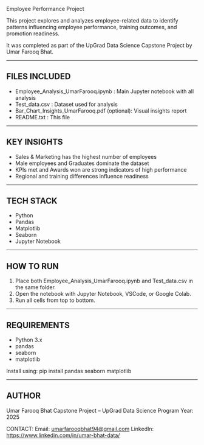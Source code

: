 Employee Performance Project

This project explores and analyzes employee-related data to identify patterns influencing employee performance, training outcomes, and promotion readiness.

It was completed as part of the UpGrad Data Science Capstone Project by Umar Farooq Bhat.

------------------------------
FILES INCLUDED
------------------------------
- Employee_Analysis_UmarFarooq.ipynb : Main Jupyter notebook with all analysis
- Test_data.csv : Dataset used for analysis
- Bar_Chart_Insights_UmarFarooq.pdf (optional): Visual insights report
- README.txt : This file

------------------------------
KEY INSIGHTS
------------------------------
- Sales & Marketing has the highest number of employees
- Male employees and Graduates dominate the dataset
- KPIs met and Awards won are strong indicators of high performance
- Regional and training differences influence readiness

------------------------------
TECH STACK
------------------------------
- Python
- Pandas
- Matplotlib
- Seaborn
- Jupyter Notebook

------------------------------
HOW TO RUN
------------------------------
1. Place both Employee_Analysis_UmarFarooq.ipynb and Test_data.csv in the same folder.
2. Open the notebook with Jupyter Notebook, VSCode, or Google Colab.
3. Run all cells from top to bottom.

------------------------------
REQUIREMENTS
------------------------------
- Python 3.x
- pandas
- seaborn
- matplotlib

Install using:
pip install pandas seaborn matplotlib

------------------------------
AUTHOR
------------------------------
Umar Farooq Bhat
Capstone Project – UpGrad Data Science Program
Year: 2025

CONTACT:
Email: umarfarooqbhat94@gmail.com
LinkedIn: https://www.linkedin.com/in/umar-bhat-data/

